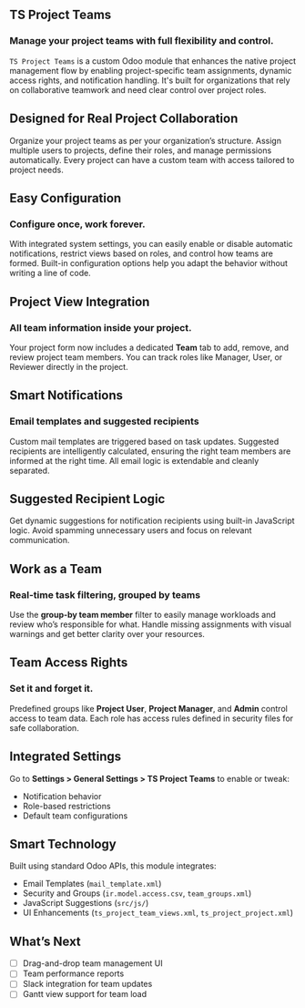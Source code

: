 TS Project Teams  
----------------

### Manage your project teams with full flexibility and control.

`TS Project Teams` is a custom Odoo module that enhances the native project management flow by enabling project-specific team assignments, dynamic access rights, and notification handling. It's built for organizations that rely on collaborative teamwork and need clear control over project roles.

Designed for Real Project Collaboration  
---------------------------------------

Organize your project teams as per your organization’s structure. Assign multiple users to projects, define their roles, and manage permissions automatically. Every project can have a custom team with access tailored to project needs.

Easy Configuration  
------------------

### Configure once, work forever.

With integrated system settings, you can easily enable or disable automatic notifications, restrict views based on roles, and control how teams are formed. Built-in configuration options help you adapt the behavior without writing a line of code.

Project View Integration  
------------------------

### All team information inside your project.

Your project form now includes a dedicated **Team** tab to add, remove, and review project team members. You can track roles like Manager, User, or Reviewer directly in the project.

Smart Notifications  
-------------------

### Email templates and suggested recipients

Custom mail templates are triggered based on task updates. Suggested recipients are intelligently calculated, ensuring the right team members are informed at the right time. All email logic is extendable and cleanly separated.

Suggested Recipient Logic  
--------------------------

Get dynamic suggestions for notification recipients using built-in JavaScript logic. Avoid spamming unnecessary users and focus on relevant communication.

Work as a Team  
--------------

### Real-time task filtering, grouped by teams

Use the **group-by team member** filter to easily manage workloads and review who’s responsible for what. Handle missing assignments with visual warnings and get better clarity over your resources.



Team Access Rights  
------------------

### Set it and forget it.

Predefined groups like **Project User**, **Project Manager**, and **Admin** control access to team data. Each role has access rules defined in security files for safe collaboration.

Integrated Settings  
-------------------

Go to **Settings > General Settings > TS Project Teams** to enable or tweak:

- Notification behavior
- Role-based restrictions
- Default team configurations

Smart Technology  
----------------

Built using standard Odoo APIs, this module integrates:

- Email Templates (`mail_template.xml`)
- Security and Groups (`ir.model.access.csv`, `team_groups.xml`)
- JavaScript Suggestions (`src/js/`)
- UI Enhancements (`ts_project_team_views.xml`, `ts_project_project.xml`)

What’s Next  
-----------

- [ ] Drag-and-drop team management UI  
- [ ] Team performance reports  
- [ ] Slack integration for team updates  
- [ ] Gantt view support for team load
